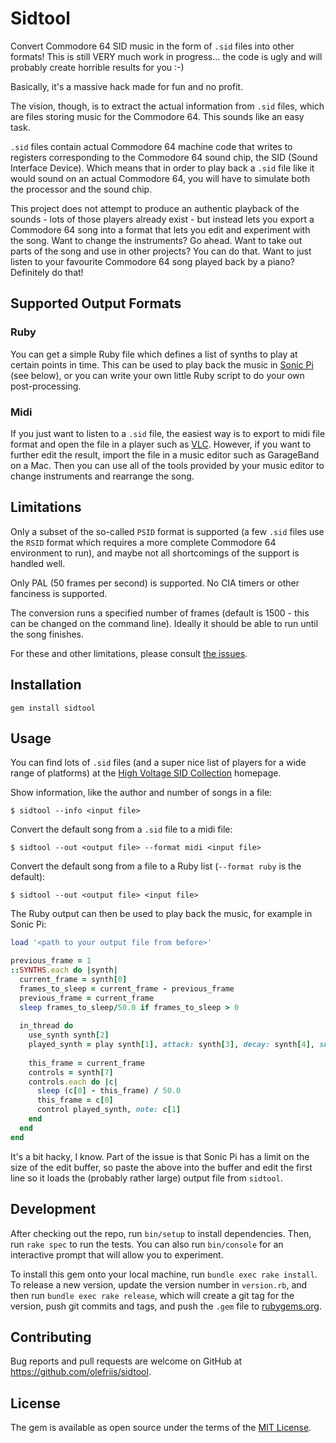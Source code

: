 # Sidtool

Convert Commodore 64 SID music in the form of `.sid` files into other formats! This is still VERY
much work in progress... the code is ugly and will probably create horrible results for you :-)

Basically, it's a massive hack made for fun and no profit.

The vision, though, is to extract the actual information from `.sid` files, which are files storing
music for the Commodore 64. This sounds like an easy task.

`.sid` files contain actual Commodore 64 machine code that writes to registers corresponding to the
Commodore 64 sound chip, the SID (Sound Interface Device). Which means that in order to play back a
`.sid` file like it would sound on an actual Commodore 64, you will have to simulate both the
processor and the sound chip.

This project does not attempt to produce an authentic playback of the sounds - lots of those
players already exist - but instead lets you export a Commodore 64 song into a format that lets
you edit and experiment with the song. Want to change the instruments? Go ahead. Want to take out
parts of the song and use in other projects? You can do that. Want to just listen to your favourite
Commodore 64 song played back by a piano? Definitely do that!

## Supported Output Formats

### Ruby

You can get a simple Ruby file which defines a list of synths to play at certain points in time.
This can be used to play back the music in [Sonic Pi](https://sonic-pi.net) (see below), or you
can write your own little Ruby script to do your own post-processing.

### Midi

If you just want to listen to a `.sid` file, the easiest way is to export to midi file format and
open the file in a player such as [VLC](https://www.videolan.org/vlc/index.html). However, if you
want to further edit the result, import the file in a music editor such as GarageBand on a Mac.
Then you can use all of the tools provided by your music editor to change instruments and rearrange
the song. 

## Limitations

Only a subset of the so-called `PSID` format is supported (a few `.sid` files use the `RSID` format
which requires a more complete Commodore 64 environment to run), and maybe not all shortcomings of
the support is handled well.

Only PAL (50 frames per second) is supported. No CIA timers or other fanciness is supported.

The conversion runs a specified number of frames (default is 1500 - this can be changed on the
command line). Ideally it should be able to run until the song finishes.

For these and other limitations, please consult [the issues](https://github.com/olefriis/sidtool/issues).

## Installation

    gem install sidtool

## Usage

You can find lots of `.sid` files (and a super nice list of players for a wide range of platforms)
at the [High Voltage SID Collection](https://www.hvsc.c64.org) homepage.

Show information, like the author and number of songs in a file:

    $ sidtool --info <input file>

Convert the default song from a `.sid` file to a midi file:

    $ sidtool --out <output file> --format midi <input file>

Convert the default song from a file to a Ruby list (`--format ruby` is the default):

    $ sidtool --out <output file> <input file>

The Ruby output can then be used to play back the music, for example in Sonic Pi:

```ruby
load '<path to your output file from before>'

previous_frame = 1
::SYNTHS.each do |synth|
  current_frame = synth[0]
  frames_to_sleep = current_frame - previous_frame
  previous_frame = current_frame
  sleep frames_to_sleep/50.0 if frames_to_sleep > 0
  
  in_thread do
    use_synth synth[2]
    played_synth = play synth[1], attack: synth[3], decay: synth[4], sustain: synth[5], release: synth[6]
    
    this_frame = current_frame
    controls = synth[7]
    controls.each do |c|
      sleep (c[0] - this_frame) / 50.0
      this_frame = c[0]
      control played_synth, note: c[1]
    end
  end
end
```

It's a bit hacky, I know. Part of the issue is that Sonic Pi has a limit on the size of the edit buffer,
so paste the above into the buffer and edit the first line so it loads the (probably rather large)
output file from `sidtool`.

## Development

After checking out the repo, run `bin/setup` to install dependencies. Then, run `rake spec` to
run the tests. You can also run `bin/console` for an interactive prompt that will allow you to
experiment.

To install this gem onto your local machine, run `bundle exec rake install`. To release a new
version, update the version number in `version.rb`, and then run `bundle exec rake release`,
which will create a git tag for the version, push git commits and tags, and push the `.gem` file
to [rubygems.org](https://rubygems.org).

## Contributing

Bug reports and pull requests are welcome on GitHub at https://github.com/olefriis/sidtool.

## License

The gem is available as open source under the terms of the [MIT License](https://opensource.org/licenses/MIT).

